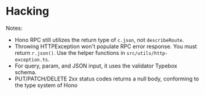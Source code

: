 # Hacking

Notes:
- Hono RPC still utilizes the return type of `c.json`, not `describeRoute`.
- Throwing HTTPException won't populate RPC error response. You must return `r.json()`. Use
  the helper functions in `src/utils/http-exception.ts`.
- For query, param, and JSON input, it uses the validator Typebox schema.
- PUT/PATCH/DELETE 2xx status codes returns a null body, conforming to the type system of Hono
